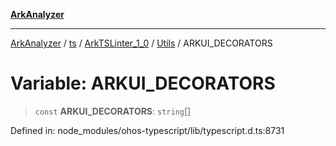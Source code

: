 [**ArkAnalyzer**](../../../../../../../../README.md)

***

[ArkAnalyzer](../../../../../../../../globals.md) / [ts](../../../../../README.md) / [ArkTSLinter\_1\_0](../../../README.md) / [Utils](../README.md) / ARKUI\_DECORATORS

# Variable: ARKUI\_DECORATORS

> `const` **ARKUI\_DECORATORS**: `string`[]

Defined in: node\_modules/ohos-typescript/lib/typescript.d.ts:8731
